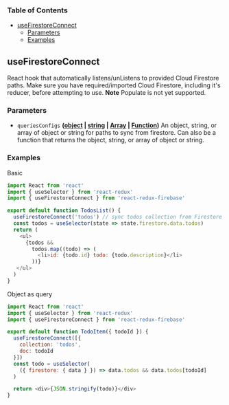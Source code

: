 <!-- Generated by documentation.js. Update this documentation by updating the source code. -->

### Table of Contents

-   [useFirestoreConnect][1]
    -   [Parameters][2]
    -   [Examples][3]

## useFirestoreConnect


React hook that automatically listens/unListens
to provided Cloud Firestore paths. Make sure you have required/imported
Cloud Firestore, including it's reducer, before attempting to use.
**Note** Populate is not yet supported.

### Parameters

-   `queriesConfigs` **([object][5] \| [string][6] \| [Array][7] \| [Function][8])** An object, string,
    or array of object or string for paths to sync from firestore. Can also be
    a function that returns the object, string, or array of object or string.

### Examples

Basic


```javascript
import React from 'react'
import { useSelector } from 'react-redux'
import { useFirestoreConnect } from 'react-redux-firebase'

export default function TodosList() {
  useFirestoreConnect('todos') // sync todos collection from Firestore into redux
  const todos = useSelector(state => state.firestore.data.todos)
  return (
    <ul>
      {todos &&
        todos.map((todo) => (
          <li>id: {todo.id} todo: {todo.description}</li>
        ))}
   </ul>
  )
}
```

Object as query


```javascript
import React from 'react'
import { useSelector } from 'react-redux'
import { useFirestoreConnect } from 'react-redux-firebase'

export default function TodoItem({ todoId }) {
  useFirestoreConnect([{
    collection: 'todos',
    doc: todoId
  }])
  const todo = useSelector(
    ({ firestore: { data } }) => data.todos && data.todos[todoId]
  )

  return <div>{JSON.stringify(todo)}</div>
}
```

[1]: #usefirestoreconnect

[2]: #parameters

[3]: #examples

[4]: https://react-redux-firebase.com/docs/api/useFirestoreConnect.html

[5]: https://developer.mozilla.org/docs/Web/JavaScript/Reference/Global_Objects/Object

[6]: https://developer.mozilla.org/docs/Web/JavaScript/Reference/Global_Objects/String

[7]: https://developer.mozilla.org/docs/Web/JavaScript/Reference/Global_Objects/Array

[8]: https://developer.mozilla.org/docs/Web/JavaScript/Reference/Statements/function
